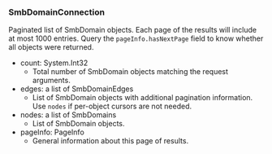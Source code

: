 ### SmbDomainConnection
Paginated list of SmbDomain objects. Each page of the results will include at most 1000 entries. Query the `pageInfo.hasNextPage` field to know whether all objects were returned.

- count: System.Int32
  - Total number of SmbDomain objects matching the request arguments.
- edges: a list of SmbDomainEdges
  - List of SmbDomain objects with additional pagination information. Use `nodes` if per-object cursors are not needed.
- nodes: a list of SmbDomains
  - List of SmbDomain objects.
- pageInfo: PageInfo
  - General information about this page of results.
